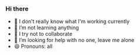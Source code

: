 ### Hi there 

- 🔭 I don't really know what I'm working currently
- 🌱 I’m not learning anything
- 👯 I try not to collaborate
- 🤔 I’m looking for help with no one, leave me alone
- 😄 Pronouns: all
